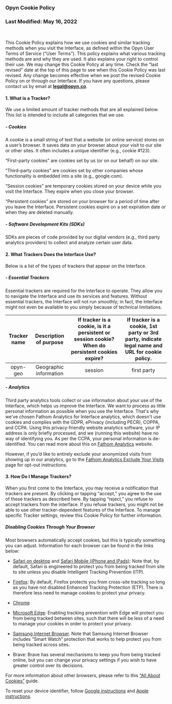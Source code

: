 ### Opyn Cookie Policy

### Last Modified: May 16, 2022

&nbsp;
&nbsp;
&nbsp;


This Cookie Policy explains how we use cookies and similar tracking methods when you visit the Interface, as defined within the Opyn User Terms of Service (“User Terms”).
This policy explains what various tracking methods are and why they are used. It also explains your right to control their use.
We may change this Cookie Policy at any time. Check the “last revised” date at the top of this page to see when this Cookie Policy was last revised. Any change becomes effective when we post the revised Cookie Policy on or through our Interface.
If you have any questions, please contact us by email at **legal@opyn.co**. 


#### 1. What is a Tracker? 

We use a limited amount of tracker methods that are all explained below. This list is intended to include all categories that we use.

##### - Cookies
A cookie is a small string of text that a website (or online service) stores on a user’s browser. It saves data on your browser about your visit to our site or other sites. It often includes a unique identifier (e.g., cookie #123).

“First-party cookies” are cookies set by us (or on our behalf) on our site. 

“Third-party cookies” are cookies set by other companies whose functionality is embedded into a site (e.g., google.com).

“Session cookies” are temporary cookies stored on your device while you visit the Interface. They expire when you close your browser. 

“Persistent cookies” are stored on your browser for a period of time after you leave the Interface. Persistent cookies expire on a set expiration date or when they are deleted manually.


##### - Software Development Kits (SDKs)
SDKs are pieces of code provided by our digital vendors (e.g., third party analytics providers) to collect and analyze certain user data.


#### 2. What Trackers Does the Interface Use?

Below is a list of the types of trackers that appear on the Interface.

##### - Essential Trackers

Essential trackers are required for the Interface to operate. They allow you to navigate the Interface and use its services and features. Without essential trackers, the Interface will not run smoothly; in fact, the Interface might not even be available to you simply because of technical limitations.

| Tracker name 	| Description of purpose 	| If tracker is a cookie, is it a persistent or session cookie? When do persistent cookies expire? 	| If tracker is a cookie, 1st party or 3rd party, indicate legal name and URL for cookie policy. 	|
|:------------:	|:----------------------:	|:------------------------------------------------------------------------------------------------:	|:----------------------------------------------------------------------------------------------:	|
|   opyn-geo   	| Geographic information 	|                                              session                                             	|                                           first party                                          	|


##### - Analytics 

Third party analytics tools collect or use information about your use of the Interface, which helps us improve the Interface. We want to process as little personal information as possible when you use the Interface. That's why we've chosen Fathom Analytics for Interface analytics, which doesn't use cookies and complies with the GDPR, ePrivacy (including PECR), COPPA, and CCPA. Using this privacy-friendly website analytics software, your IP address is only briefly processed, and we (running this website) have no way of identifying you. As per the CCPA, your personal information is de-identified. You can read more about this on [Fathom Analytics](https://usefathom.com/) website.

However, if you’d like to entirely exclude your anonymized visits from showing up in our analytics, go to the [Fathom Analytics Exclude Your Visits](https://usefathom.com/docs/script/exclude-visits) page for opt-out instructions. 


#### 3. How Do I Manage Trackers? 

When you first come to the Interface, you may receive a notification that trackers are present. By clicking or tapping “accept,” you agree to the use of these trackers as described here. By tapping “reject,” you refuse to accept trackers from the interface. If you refuse trackers, you might not be able to use other tracker-dependent features of the Interface. To manage specific Tracker settings, review this Cookie Policy for further information. 
 
##### Disabling Cookies Through Your Browser 

Most browsers automatically accept cookies, but this is typically something you can adjust. Information for each browser can be found in the links below:

- [Safari on desktop](https://support.apple.com/guide/safari/manage-cookies-and-website-data-sfri11471/mac) and [Safari Mobile (iPhone and iPads)](https://support.apple.com/en-us/HT201265): Note that, by default, Safari is engineered to protect you from being tracked from site to site unless you disable Intelligent Tracking Prevention (ITP).

- [Firefox](https://support.mozilla.org/en-US/kb/clear-cookies-and-site-data-firefox?redirectlocale=en-US&redirectslug=delete-cookies-remove-info-websites-stored): By default, Firefox protects you from cross-site tracking so long as you have not disabled Enhanced Tracking Protection (ETP). There is therefore less need to manage cookies to protect your privacy.

- [Chrome](https://support.google.com/chrome/answer/95647?hl=en)

- [Microsoft Edge](https://support.microsoft.com/en-us/help/4468242/microsoft-edge-browsing-data-and-privacy-microsoft-privacy): Enabling tracking prevention with Edge will protect you from being tracked between sites, such that there will be less of a need to manage your cookies in order to protect your privacy.

- [Samsung Internet Browser](https://aboutdevice.com/clear-cookies-history-cache-on-samsung-internet-browser-android/). Note that Samsung Internet Browser includes “Smart Watch” protection that works to help protect you from being tracked across sites.

- Brave: Brave has several mechanisms to keep you from being tracked online, but you can change your privacy settings if you wish to have greater control over its decisions. 

For more information about other browsers, please refer to this [“All About Cookies”](https://www.allaboutcookies.org/manage-cookies/) guide.

To reset your device identifier, follow [Google instructions](https://support.google.com/googleplay/android-developer/answer/6048248?hl=en) and [Apple instructions](https://support.apple.com/en-us/HT205223).


